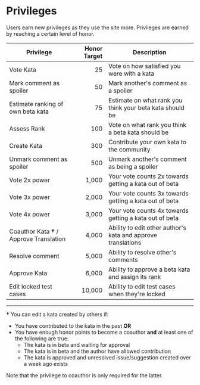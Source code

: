 # Privileges

Users earn new privileges as they use the site more. Privileges are earned by reaching a certain level of honor. 


| Privilege                          | Honor Target | Description                                     |
|------------------------------------|-------------:|-------------------------------------------------|
|Vote Kata                           | 25           | Vote on how satisfied you were with a kata|
|Mark comment as spoiler             | 50           | Mark another's comment as a spoiler |
|Estimate ranking of own beta kata   | 75           | Estimate on what rank you think your beta kata should be|
|Assess Rank	                     | 100          | Vote on what rank you think a beta kata should be|
|Create Kata       	             | 300          | Contribute your own kata to the community|
|Unmark comment as spoiler 	     | 500          | Unmark another's comment as being a spoiler|
|Vote 2x power	                     | 1,000        | Your vote counts 2x towards getting a kata out of beta|
|Vote 3x power	                     | 2,000        | Your vote counts 3x towards getting a kata out of beta|
|Vote 4x power	                     | 3,000        | Your vote counts 4x towards getting a kata out of beta|
|Coauthor Kata **†** / Approve Translation | 4,000        | Ability to edit other author's kata and approve translations|
|Resolve comment	             | 5,000        | Ability to resolve other's comments |
|Approve Kata    	             | 6,000        | Ability to approve a beta kata and assign its rank|
|Edit locked test cases              | 10,000       | Ability to edit test cases when they're locked

---

**†** You can edit a kata created by others if:
* You have contributed to the kata in the past **OR**
* You have enough honor points to become a coauthor **and** at least one of the following are true:
  * The kata is in beta and waiting for approval
  * The kata is in beta and the author have allowed contribution
  * The kata is approved and unresolved issue/suggestion created over a week ago exists

Note that the privilege to coauthor is only required for the latter.